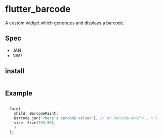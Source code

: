 # flutter_barcode

A custom widget which generates and displays a barcode.

## Spec

- JAN
- NW7

## install

```yaml:pubspec.yaml

```

## Example

```dart

  Card(
    child: BarcodePaint(
    Barcode.jan("<here's barcode value>"), // or Barcode.nw7("<...>")
    size: Size(100,50),
    )
  );
```